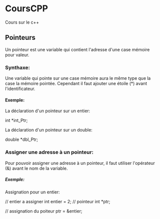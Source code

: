 # CoursCPP
Cours sur le c++


## Pointeurs

Un pointeur est une variable qui contient l'adresse d'une case mémoire pour valeur.

### Synthaxe:

Une variable qui pointe sur une case mémoire aura le même type que la case la
mémoire pointée. Cependant il faut ajouter une étoile (\*) avant l'identificateur.

#### Exemple:

La déclaration d'un pointeur sur un entier:

int \*int_Ptr;

La déclaration d'un pointeur sur un double:

double \*dbl_Ptr;

### Assigner une adresse à un pointeur:

Pour pouvoir assigner une adresse à un pointeur, il faut utiliser l'opérateur
(&) avant le nom de la variable. 

##### Exemple:

Assignation pour un entier:

  // entier a assigner
  int entier = 2;
  // pointeur
  int \*ptr;

  // assignation du poiteur
  ptr = &entier;
